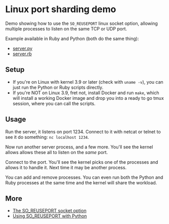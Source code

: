 Linux port sharding demo
========================

Demo showing how to use the `SO_REUSEPORT` linux socket option, allowing multiple processes to listen on the same TCP or UDP port.

Example available in Ruby and Python (both do the same thing):
- [server.py](root/src/server.py)
- [server.rb](root/src/server.rb)

Setup
-----

- If you're on Linux with kernel 3.9 or later (check with `uname -v`), you can just run the Python or Ruby scripts directly.
- If you're NOT on Linux 3.9, fret not, install Docker and run `make`, which will install a working Docker image and drop you into a ready to go tmux session, where you can call the scripts.

Usage
-----

Run the server, it listens on port 1234. Connect to it with netcat or telnet to see it do something: `nc localhost 1234`.

Now run another server process, and a few more. You'll see the kernel allows allows these all to listen on the *same* port.

Connect to the port. You'll see the kernel picks one of the processes and allows it to handle it. Next time it may be another process.

You can add and remove processes. You can even run both the Python and Ruby processes at the same time and the kernel will share the workload.

More
----

* [The SO_REUSEPORT socket option](https://lwn.net/Articles/542629/)
* [Using SO_REUSEPORT with Python](http://www.giantflyingsaucer.com/blog/?p=4684)
